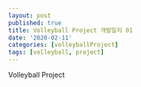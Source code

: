 ```yaml
---
layout: post
published: true
title: Volleyball Project 개발일지 01
date: '2020-02-11'
categories: [volleyballProject]
tags: [volleyball, project]
---
```


Volleyball Project
